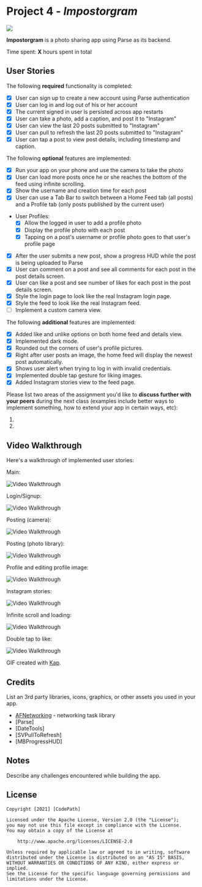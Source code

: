 # Project 4 - *Impostorgram*
<img src='https://github.com/athomas9195/Impostorgram/blob/main/impostorgram.png'/>

**Impostorgram** is a photo sharing app using Parse as its backend.

Time spent: **X** hours spent in total

## User Stories

The following **required** functionality is completed:

- [x] User can sign up to create a new account using Parse authentication
- [x] User can log in and log out of his or her account
- [x] The current signed in user is persisted across app restarts
- [x] User can take a photo, add a caption, and post it to "Instagram"
- [x] User can view the last 20 posts submitted to "Instagram"
- [x] User can pull to refresh the last 20 posts submitted to "Instagram"
- [x] User can tap a post to view post details, including timestamp and caption.

The following **optional** features are implemented:

- [x] Run your app on your phone and use the camera to take the photo
- [x] User can load more posts once he or she reaches the bottom of the feed using infinite scrolling.
- [x] Show the username and creation time for each post
- [x] User can use a Tab Bar to switch between a Home Feed tab (all posts) and a Profile tab (only posts published by the current user)
- User Profiles:
  - [x] Allow the logged in user to add a profile photo
  - [x] Display the profile photo with each post
  - [x] Tapping on a post's username or profile photo goes to that user's profile page
- [x] After the user submits a new post, show a progress HUD while the post is being uploaded to Parse
- [x] User can comment on a post and see all comments for each post in the post details screen.
- [x] User can like a post and see number of likes for each post in the post details screen.
- [x] Style the login page to look like the real Instagram login page.
- [x] Style the feed to look like the real Instagram feed.
- [ ] Implement a custom camera view.

The following **additional** features are implemented:

- [x] Added like and unlike options on both home feed and details view. 
- [x] Implemented dark mode. 
- [x] Rounded out the corners of user's profile pictures. 
- [x] Right after user posts an image, the home feed will display the newest post automatically. 
- [x] Shows user alert when trying to log in with invalid credentials. 
- [x] Implemented double tap gesture for liking images. 
- [x] Added Instagram stories view to the feed page.

Please list two areas of the assignment you'd like to **discuss further with your peers** during the next class (examples include better ways to implement something, how to extend your app in certain ways, etc):

1.
2.

## Video Walkthrough

Here's a walkthrough of implemented user stories:

Main: 

<img src='https://github.com/athomas9195/Impostorgram/blob/main/final%20ig%20demo%20main.gif' title='Video - Main' width='' alt='Video Walkthrough' />

Login/Signup: 

<img src='https://github.com/athomas9195/Impostorgram/blob/main/ezgif.com-gif-maker%20(2).gif' title='Video - Main' width='' alt='Video Walkthrough' />

Posting (camera): 

<img src='https://github.com/athomas9195/Impostorgram/blob/main/post%20camera%20demo%20ig.gif' title='Video - Main' width='' alt='Video Walkthrough' />

Posting (photo library): 

<img src='https://github.com/athomas9195/Impostorgram/blob/main/ezgif.com-gif-maker%20(2).gif' title='Video - Main' width='' alt='Video Walkthrough' />

Profile and editing profile image: 

<img src='https://github.com/athomas9195/Impostorgram/blob/main/ezgif.com-gif-maker%20(2).gif' title='Video - Main' width='' alt='Video Walkthrough' />

Instagram stories: 

<img src='https://github.com/athomas9195/Impostorgram/blob/main/stories%20demo%20ig.gif' title='Video - Main' width='' alt='Video Walkthrough' />


Infinite scroll and loading: 

<img src='https://github.com/athomas9195/Impostorgram/blob/main/refresh%20demo%20ig.gif' title='Video - Main' width='' alt='Video Walkthrough' />

Double tap to like: 

<img src='https://github.com/athomas9195/Impostorgram/blob/main/double%20tap%20like%20demo%20ig.gif' title='Video - Main' width='' alt='Video Walkthrough' />



GIF created with [Kap](https://getkap.co/).

## Credits

List an 3rd party libraries, icons, graphics, or other assets you used in your app.

- [AFNetworking](https://github.com/AFNetworking/AFNetworking) - networking task library
- [Parse]
- [DateTools]
- [SVPullToRefresh]
- [MBProgressHUD]


## Notes

Describe any challenges encountered while building the app.

## License

    Copyright [2021] [CodePath]

    Licensed under the Apache License, Version 2.0 (the "License");
    you may not use this file except in compliance with the License.
    You may obtain a copy of the License at

        http://www.apache.org/licenses/LICENSE-2.0

    Unless required by applicable law or agreed to in writing, software
    distributed under the License is distributed on an "AS IS" BASIS,
    WITHOUT WARRANTIES OR CONDITIONS OF ANY KIND, either express or implied.
    See the License for the specific language governing permissions and
    limitations under the License.
